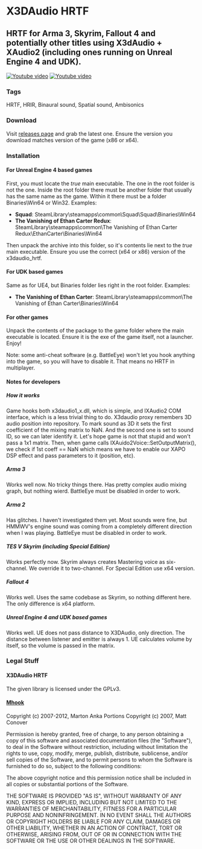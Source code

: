 # X3DAudio HRTF
## HRTF for Arma 3, Skyrim, Fallout 4 and potentially other titles using X3dAudio + XAudio2 (including ones running on Unreal Engine 4 and UDK).

[![Youtube video](https://s15.postimg.org/slkiotxp7/skyrim.png)](https://www.youtube.com/watch?v=jJPpqssMPl0)
[![Youtube video](http://s24.postimg.org/iozt6p9ut/skyrim_fake_youtube.png)](http://www.youtube.com/watch?v=hsCgaMeTVG0)

### Tags
HRTF, HRIR, Binaural sound, Spatial sound, Ambisonics

### Download

Visit [releases page](https://github.com/kosumosu/x3daudio1_7_hrtf/releases) and grab the latest one. Ensure the version you download matches version of the game (x86 or x64).

### Installation
#### For Unreal Engine 4 based games
First, you must locate the _true_ main executable. The one in the root folder is not the one. Inside the root folder there must be another folder that usually has the same name as the game. Within it there must be a folder Binaries\Win64 or Win32. Examples:
* **Squad**: SteamLibrary\steamapps\common\Squad\Squad\Binaries\Win64
* **The Vanishing of Ethan Carter Redux**: SteamLibrary\steamapps\common\The Vanishing of Ethan Carter Redux\EthanCarter\Binaries\Win64

Then unpack the archive into this folder, so it's contents lie next to the *true* main executable. Ensure you use the correct (x64 or x86) version of the x3daudio_hrtf.
#### For UDK based games
Same as for UE4, but Binaries folder lies right in the root folder. Examples:
* **The Vanishing of Ethan Carter**: SteamLibrary\steamapps\common\The Vanishing of Ethan Carter\Binaries\Win64

#### For other games
Unpack the contents of the package to the game folder where the main executable is located. Ensure it is the exe of the game itself, not a launcher. Enjoy!

Note: some anti-cheat software (e.g. BattleEye) won't let you hook anything into the game, so you will have to disable it. That means no HRTF in multiplayer.

#### Notes for developers
##### How it works
Game hooks both x3daudio1_x.dll, which is simple, and IXAudio2 COM interface, which is a less trivial thing to do.
X3daudio proxy remembers 3D audio position into repository. To mark sound as 3D it sets the first coefficient of the mixing matrix to NaN. And the second one is set to sound ID, so we can later identify it. Let's hope game is not that stupid and won't pass a 1x1 matrix.
Then, when game calls IXAuido2Voice::SetOutputMatrix(), we check if 1st coeff == NaN which means we have to enable our XAPO DSP effect and pass parameters to it (position, etc).

##### Arma 3
Works well now. No tricky things there. Has pretty complex audio mixing graph, but nothing wierd. BattleEye must be disabled in order to work.

##### Arma 2
Has glitches. I haven't investigated them yet. Most sounds were fine, but HMMWV's engine sound was coming from a completely different direction when I was playing. BattleEye must be disabled in order to work.

##### TES V Skyrim (including Special Edition)
Works perfectly now.
Skyrim always creates Mastering voice as six-channel. We override it to two-channel.
For Special Edition use x64 version.

##### Fallout 4
Works well. Uses the same codebase as Skyrim, so nothing different here. The only difference is x64 platform.

##### Unreal Engine 4 and UDK based games
Works well. UE does not pass distance to X3DAudio, only direction. The distance between listener and emitter is always 1. UE calculates volume by itself, so the volume is passed in the matrix.

### Legal Stuff
#### X3DAudio HRTF
The given library is licensed under the GPLv3.

#### [Mhook](http://codefromthe70s.org/mhook24.aspx)
Copyright (c) 2007-2012, Marton Anka
Portions Copyright (c) 2007, Matt Conover

Permission is hereby granted, free of charge, to any person obtaining a copy of this software and associated documentation files (the "Software"), to deal in the Software without restriction, including without limitation the rights to use, copy, modify, merge, publish, distribute, sublicense, and/or sell copies of the Software, and to permit persons to whom the Software is furnished to do so, subject to the following conditions:

The above copyright notice and this permission notice shall be included in all copies or substantial portions of the Software.

THE SOFTWARE IS PROVIDED "AS IS", WITHOUT WARRANTY OF ANY KIND, EXPRESS OR IMPLIED, INCLUDING BUT NOT LIMITED TO THE WARRANTIES OF MERCHANTABILITY, FITNESS FOR A PARTICULAR PURPOSE AND NONINFRINGEMENT. IN NO EVENT SHALL THE AUTHORS OR COPYRIGHT HOLDERS BE LIABLE FOR ANY CLAIM, DAMAGES OR OTHER LIABILITY, WHETHER IN AN ACTION OF CONTRACT, TORT OR OTHERWISE, ARISING FROM, OUT OF OR IN CONNECTION WITH THE SOFTWARE OR THE USE OR OTHER DEALINGS IN THE SOFTWARE.
